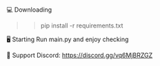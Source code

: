 💻 Downloading
>> pip install -r requirements.txt

🖥️ Starting
Run main.py and enjoy checking

🧰 Support
Discord: https://discord.gg/vq6MjBRZGZ
